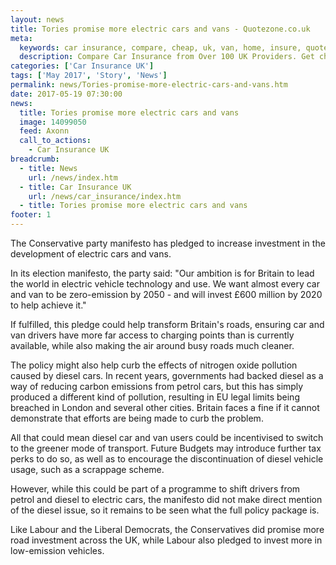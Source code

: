 ```yaml
---
layout: news
title: Tories promise more electric cars and vans - Quotezone.co.uk
meta:
  keywords: car insurance, compare, cheap, uk, van, home, insure, quotes, online, comparison, bike, loans, life
  description: Compare Car Insurance from Over 100 UK Providers. Get cheap quotes online now using our fast, free, secure comparison site
categories: ['Car Insurance UK']
tags: ['May 2017', 'Story', 'News']
permalink: news/Tories-promise-more-electric-cars-and-vans.htm
date: 2017-05-19 07:30:00
news:
  title: Tories promise more electric cars and vans
  image: 14099050
  feed: Axonn
  call_to_actions:
    - Car Insurance UK
breadcrumb:
  - title: News
    url: /news/index.htm
  - title: Car Insurance UK
    url: /news/car_insurance/index.htm
  - title: Tories promise more electric cars and vans
footer: 1
---
```


The Conservative party manifesto has pledged to increase investment in the development of electric cars and vans.

In its election manifesto, the party said: &quot;Our ambition is for Britain to lead the world in electric vehicle technology and use. We want almost every car and van to be zero-emission by 2050 - and will invest &pound;600 million by 2020 to help achieve it.&quot;

If fulfilled, this pledge could help transform Britain&#39;s roads, ensuring car and van drivers have more far access to charging points than is currently available, while also making the air around busy roads much cleaner.

The policy might also help curb the effects of nitrogen oxide pollution caused by diesel cars. In recent years, governments had backed diesel as a way of reducing carbon emissions from petrol cars, but this has simply produced a different kind of pollution, resulting in​ EU legal limits being breached in London and several other cities. Britain faces a fine if it cannot demonstrate that efforts are being made to curb the problem.

All that could mean diesel car and van users could be incentivised to switch to the greener mode of transport. Future Budgets may introduce further tax perks to do so, as well as to encourage the discontinuation of diesel vehicle usage, such as a scrappage scheme.

However, while this could be part of a programme to shift drivers from petrol and diesel to electric cars, the manifesto did not make direct mention of the diesel issue, so it remains to be seen what the full policy package is.

Like Labour and the Liberal Democrats, the Conservatives did promise more road investment across the UK, while Labour also pledged to invest more in low-emission vehicles.
